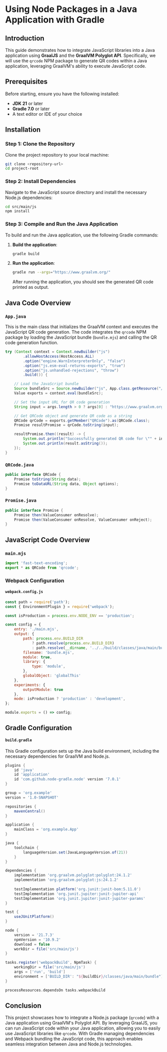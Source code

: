 # Using Node Packages in a Java Application with Gradle

## Introduction
This guide demonstrates how to integrate JavaScript libraries into a Java application using **GraalJS** and the **GraalVM Polyglot API**. Specifically, we will use the `qrcode` NPM package to generate QR codes within a Java application, leveraging GraalVM's ability to execute JavaScript code.

## Prerequisites
Before starting, ensure you have the following installed:
- **JDK 21** or later
- **Gradle 7.0** or later
- A text editor or IDE of your choice

## Installation

### Step 1: Clone the Repository
Clone the project repository to your local machine:

```sh
git clone <repository-url>
cd project-root
```

### Step 2: Install Dependencies
Navigate to the JavaScript source directory and install the necessary Node.js dependencies:

```sh
cd src/main/js
npm install
```

### Step 3: Compile and Run the Java Application
To build and run the Java application, use the following Gradle commands:

1. **Build the application**:

   ```sh
   gradle build
   ```

2. **Run the application**:

   ```sh
   gradle run --args="https://www.graalvm.org/"
   ```

   After running the application, you should see the generated QR code printed as output.

## Java Code Overview

### `App.java`
This is the main class that initializes the GraalVM context and executes the JavaScript QR code generation. The code integrates the `qrcode` NPM package by loading the JavaScript bundle (`bundle.mjs`) and calling the QR code generation function.

```java
try (Context context = Context.newBuilder("js")
        .allowHostAccess(HostAccess.ALL)
        .option("engine.WarnInterpreterOnly", "false")
        .option("js.esm-eval-returns-exports", "true")
        .option("js.unhandled-rejections", "throw")
        .build()) {

    // Load the JavaScript bundle
    Source bundleSrc = Source.newBuilder("js", App.class.getResource("/bundle/bundle.mjs")).build();
    Value exports = context.eval(bundleSrc);

    // Set the input URL for QR code generation
    String input = args.length > 0 ? args[0] : "https://www.graalvm.org/javascript/";

    // Get QRCode object and generate QR code as a string
    QRCode qrCode = exports.getMember("QRCode").as(QRCode.class);
    Promise resultPromise = qrCode.toString(input);

    resultPromise.then((result) -> {
        System.out.println("Successfully generated QR code for \"" + input + "\".");
        System.out.println(result.asString());
    });
}
```

### `QRCode.java`
```java
public interface QRCode {
    Promise toString(String data);
    Promise toDataURL(String data, Object options);
}
```

### `Promise.java`
```java
public interface Promise {
    Promise then(ValueConsumer onResolve);
    Promise then(ValueConsumer onResolve, ValueConsumer onReject);
}
```

## JavaScript Code Overview

### `main.mjs`
```js
import 'fast-text-encoding';
export * as QRCode from 'qrcode';
```

### Webpack Configuration

#### `webpack.config.js`
```js
const path = require('path');
const { EnvironmentPlugin } = require('webpack');

const isProduction = process.env.NODE_ENV == 'production';

const config = {
    entry: './main.mjs',
    output: {
        path: process.env.BUILD_DIR
            ? path.resolve(process.env.BUILD_DIR)
            : path.resolve(__dirname, '../../build/classes/java/main/bundle'),
        filename: 'bundle.mjs',
        module: true,
        library: {
            type: 'module',
        },
        globalObject: 'globalThis'
    },
    experiments: {
        outputModule: true
    },
    mode: isProduction ? 'production' : 'development',
};

module.exports = () => config;
```

## Gradle Configuration

#### `build.gradle`
This Gradle configuration sets up the Java build environment, including the necessary dependencies for GraalVM and Node.js.

```gradle
plugins {
    id 'java'
    id 'application'
    id 'com.github.node-gradle.node' version '7.0.1'
}

group = 'org.example'
version = '1.0-SNAPSHOT'

repositories {
    mavenCentral()
}

application {
    mainClass = 'org.example.App'
}

java {
    toolchain {
        languageVersion.set(JavaLanguageVersion.of(21))
    }
}

dependencies {
    implementation 'org.graalvm.polyglot:polyglot:24.1.2'
    implementation 'org.graalvm.polyglot:js:24.1.2'
    
    testImplementation platform('org.junit:junit-bom:5.11.0')
    testImplementation 'org.junit.jupiter:junit-jupiter-api'
    testImplementation 'org.junit.jupiter:junit-jupiter-params'
}

test {
    useJUnitPlatform()
}

node {
    version = '21.7.3'
    npmVersion = '10.9.2'
    download = false
    workDir = file('src/main/js')
}

tasks.register('webpackBuild', NpmTask) {
    workingDir = file('src/main/js')
    args = ['run', 'build']
    environment = ['BUILD_DIR': "${buildDir}/classes/java/main/bundle"]
}

processResources.dependsOn tasks.webpackBuild
```

## Conclusion
This project showcases how to integrate a Node.js package (`qrcode`) with a Java application using GraalVM's Polyglot API. By leveraging GraalJS, you can run JavaScript code within your Java application, allowing you to easily use JavaScript libraries like `qrcode`. With Gradle managing dependencies and Webpack bundling the JavaScript code, this approach enables seamless integration between Java and Node.js technologies.
